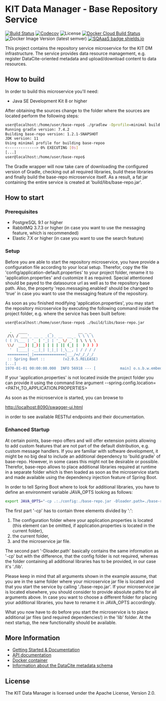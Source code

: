 # KIT Data Manager - Base Repository Service

[![Build Status](https://github.com/kit-data-manager/base-repo/actions/workflows/gradle.yml/badge.svg)](https://github.com/kit-data-manager/base-repo/actions/workflows/gradle.yml)
[![Codecov](https://codecov.io/gh/kit-data-manager/base-repo/branch/master/graph/badge.svg)](https://codecov.io/gh/kit-data-manager/base-repo)
![License](https://img.shields.io/github/license/kit-data-manager/base-repo.svg)
[![Docker Cloud Build Status](https://img.shields.io/docker/cloud/build/kitdm/base-repo)](https://hub.docker.com/r/kitdm/base-repo/tags)
![Docker Image Version (latest semver)](https://img.shields.io/docker/v/kitdm/base-repo)
[![SQAaaS badge shields.io](https://img.shields.io/badge/sqaaas%20software-silver-lightgrey)](https://api.eu.badgr.io/public/assertions/onNKx_lhTn68bPKnMAg-eQ "SQAaaS silver badge achieved")

This project contains the repository service microservice for the KIT DM infrastructure. The service provides
data resource management, e.g. register DataCite-oriented metadata and upload/download content to data resources.

## How to build

In order to build this microservice you'll need:

* Java SE Development Kit 8 or higher

After obtaining the sources change to the folder where the sources are located perform the following steps:

```bash
user@localhost:/home/user/base-repo$ ./gradlew -Dprofile=minimal build
Running gradle version: 7.4.2
Building base-repo version: 1.2.1-SNAPSHOT
JDK version: 11
Using minimal profile for building base-repoo
<-------------> 0% EXECUTING [0s]
[...]
user@localhost:/home/user/base-repo$
```

The Gradle wrapper will now take care of downloading the configured version of Gradle, checking out all required libraries, build these
libraries and finally build the base-repo microservice itself. As a result, a fat jar containing the entire service is created at 'build/libs/base-repo.jar'.

## How to start

### Prerequisites

* PostgreSQL 9.1 or higher
* RabbitMQ 3.7.3 or higher (in case you want to use the messaging feature, which is recommended)
* Elastic 7.X or higher (in case you want to use the search feature)

### Setup

Before you are able to start the repository microservice, you have provide a configuration file according to your local setup.
Therefor, copy the file 'config/application-default.properties' to your project folder, rename it to 'application.properties' and customize it as required. Special attentioned should be payed to the datasource url as well as to the repository base path. Also, the property 'repo.messaging.enabled' should be changed to 'true' in case you want to use the messaging feature of the repository.

As soon as you finished modifying 'application.properties', you may start the repository microservice by executing the following command inside the project folder,
e.g. where the service has been built before:

```bash
user@localhost:/home/user/base-repo$ ./build/libs/base-repo.jar

  .   ____          _            __ _ _
 /\\ / ___'_ __ _ _(_)_ __  __ _ \ \ \ \
( ( )\___ | '_ | '_| | '_ \/ _` | \ \ \ \
 \\/  ___)| |_)| | | | | || (_| |  ) ) ) )
  '  |____| .__|_| |_|_| |_\__, | / / / /
 =========|_|==============|___/=/_/_/_/
 :: Spring Boot ::        (v2.0.5.RELEASE)
[...]
1970-01-01 00:00:00.000  INFO 56918 --- [           main] o.s.b.w.embedded.tomcat.TomcatWebServer  : Tomcat started on port(s): 8080 (http) with context path ''

```

If your 'application.properties' is not located inside the project folder you can provide it using the command line argument --spring.config.location=<PATH_TO_APPLICATION.PROPERTIES>

As soon as the microservice is started, you can browse to

<http://localhost:8090/swagger-ui.html>

in order to see available RESTful endpoints and their documentation.

### Enhanced Startup

At certain points, base-repo offers and will offer extension points allowing to add custom features that are not part of the default distribution, e.g. custom message handlers. If you are familiar with software development, it might be no big deal to include an additional dependency to 'build.gradle' of base-repo. However, in some cases this might not be desirable or possible. Therefor, base-repo allows to place additional libraries required at runtime in a separate folder which is then loaded as soon as the microservice starts and made available using the dependency injection feature of Spring Boot.

In order to tell Spring Boot where to look for additional libraries, you have to define an environment variable JAVA_OPTS looking as follows:

```bash
export JAVA_OPTS="-cp .:./config:./base-repo.jar -Dloader.path=./base-repo.jar,./lib/,."
```

The first part '-cp' has to contain three elements divided by ':':

1. The configuration folder where your application.properties is located (this element can be omitted, if application.properties
is located in the current folder),
2. the current folder,
3. and the microservice jar file.

The second part '-Dloader.path' basically contains the same information as '-cp' but with the difference, that the config folder is not required, whereas the folder
containing all additional libraries has to be provided, in our case it's './lib'.

Please keep in mind that all arguments shown in the example assume, that you are in the same folder where your microservice jar file is located and that you start the service
by calling './base-repo.jar'. If your microservice jar is located elsewhere, you should consider to provide absolute paths for all arguments above.
In case you want to choose a different folder for placing your additional libraries, you have to rename it in JAVA_OPTS accordingly.

What you now have to do before you start the microservice is to place additional jar files (and required dependencies!) in the 'lib' folder. At the next startup, the new functionality should be available.

## More Information

* [Getting Started & Documentation](https://kit-data-manager.github.io/webpage/base-repo/index.html)
* [API documentation](https://kit-data-manager.github.io/webpage/base-repo/documentation/api-docs.html)
* [Docker container](https://hub.docker.com/r/kitdm/base-repo)
* [Information about the DataCite metadata schema](https://schema.datacite.org/)

## License

The KIT Data Manager is licensed under the Apache License, Version 2.0.
